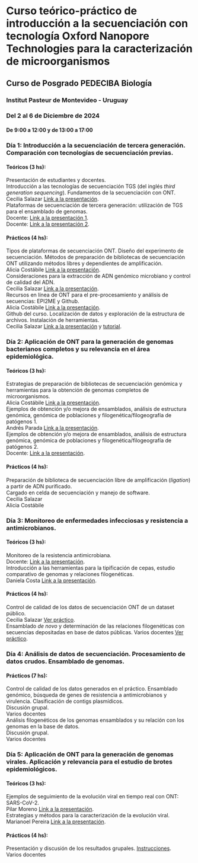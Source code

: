 # Curso teórico-práctico de introducción a la secuenciación con tecnología Oxford Nanopore Technologies para la caracterización de microorganismos
## Curso de Posgrado PEDECIBA Biología
### Institut Pasteur de Montevideo - Uruguay
### Del 2 al 6 de Diciembre de 2024
#### De 9:00 a 12:00 y de 13:00 a 17:00

### Día 1: Introducción a la secuenciación de tercera generación. Comparación con tecnologías de secuenciación previas. 
#### Teóricos (3 hs):
Presentación de estudiantes y docentes.  
Introducción a las tecnologías de secuenciación TGS (del inglés _third generation sequencing_).  Fundamentos de la secuenciación con ONT.   
Cecilia Salazar [Link a la presentación]().  
Plataformas de secuenciación de tercera generación: utilización de TGS para el ensamblado de genomas.  
Docente: [Link a la presentación 1]().  
Docente: [Link a la presentación 2]().  

#### Prácticos (4 hs):	
Tipos de plataformas de secuenciación ONT. Diseño del experimento de secuenciación. Métodos de preparación de bibliotecas de secuenciación ONT utilizando métodos libres y dependientes de amplificación.   
Alicia Costábile [Link a la presentación]().  
Consideraciones para la extracción de ADN genómico microbiano y control de calidad del ADN.   
Cecilia Salazar [Link a la presentación]().  
Recursos en línea de ONT para el pre-procesamiento y análisis de secuencias: EPI2ME y Github.   
Alicia Costábile [Link a la presentación]().  
Github del curso. Localización de datos y exploración de la estructura de archivos. Instalación de herramientas.   
Cecilia Salazar [Link a la presentación]() y [tutorial](https://ceci07.github.io/Intro_ONT_2024/doc1.html).  


### Día 2: Aplicación de ONT para la generación de genomas bacterianos completos y su relevancia en el área epidemiológica.
#### Teóricos (3 hs): 
Estrategias de preparación de bibliotecas de secuenciación genómica  y herramientas para la obtención de genomas completos de microorganismos.   
Alicia Costábile [Link a la presentación]().  
Ejemplos de obtención y/o mejora de ensamblados, análisis de estructura genómica, genómica de poblaciones y filogenética/filogeografía de patógenos 1.   
Andrés Parada [Link a la presentación]().  
Ejemplos de obtención y/o mejora de ensamblados, análisis de estructura genómica, genómica de poblaciones y filogenética/filogeografía de patógenos 2.   
Docente: [Link a la presentación]().  

#### Prácticos (4 hs):
Preparación de biblioteca de secuenciación libre de amplificación (_ligation_) a partir de ADN purificado.   
Cargado en celda de secuenciación y manejo de software.  
Cecilia Salazar  
Alicia Costábile   

### Día 3: Monitoreo de enfermedades infecciosas y resistencia a antimicrobianos.
#### Teóricos (3 hs): 
Monitoreo de la resistencia antimicrobiana.   
Docente: [Link a la presentación]().  
Introducción a las herramientas para la tipificación de cepas, estudio comparativo de genomas y relaciones filogenéticas.  
Daniela Costa [Link a la presentación]().  

#### Prácticos (4 hs):
Control de calidad de los datos de secuenciación ONT de un dataset público.  
Cecilia Salazar [Ver práctico]().   
Ensamblado _de novo_ y determinación de las relaciones filogenéticas con secuencias depositadas en base de datos públicas. 
Varios docentes [Ver práctico]().   

### Día 4: Análisis de datos de secuenciación. Procesamiento de datos crudos. Ensamblado de genomas. 
#### Prácticos (7 hs):
Control de calidad de los datos generados en el práctico. Ensamblado genómico, búsqueda de genes de resistencia a antimicrobianos y virulencia. Clasificación de contigs plasmídicos.  
Discusión grupal.  
Varios docentes  
Análisis filogenéticos de los genomas ensamblados y su relación con los genomas en la base de datos.  
Discusión grupal.  
Varios docentes  

### Día 5: Aplicación de ONT para la generación de genomas virales. Aplicación y relevancia para el estudio de brotes epidemiológicos.
#### Teóricos (3 hs): 
Ejemplos de seguimiento de la evolución viral en tiempo real con ONT: SARS-CoV-2.   
Pilar Moreno [Link a la presentación]().   
Estrategias y métodos para la caracterización de la evolución viral.  
Marianoel Pereira  [Link a la presentación]().    

#### Prácticos (4 hs):
Presentación y discusión de los resultados grupales. [Instrucciones]().  
Varios docentes  



